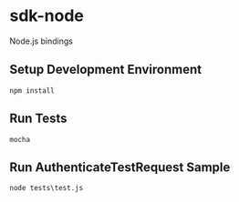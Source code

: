 # sdk-node
Node.js bindings


## Setup Development Environment
`npm install`

## Run Tests
`mocha`

## Run AuthenticateTestRequest Sample
`node tests\test.js`
